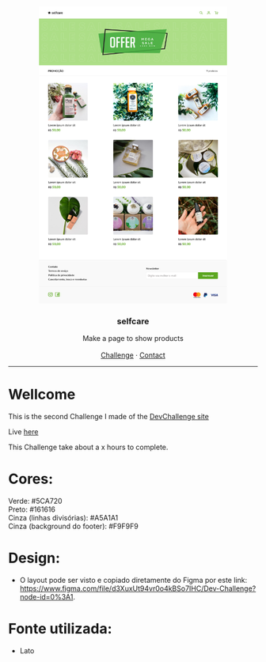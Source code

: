 <br />
<p align="center">
 
   <img src="design/desktop.png" width="380" height="600">


  <h3 align="center">selfcare</h3>

  <p align="center">
    Make a page to show products
       <br />
    <br />
    <a href="https://github.com/thaysagomes/selfcare">Challenge</a>
    ·
    <a href="https://www.linkedin.com/in/tcgms/">Contact</a>
  </p>
</p>


---

# Wellcome
This is the second Challenge I made of the [DevChallenge site](https://devchallenge.com.br/)

Live [here]()

This Challenge take about a x hours to complete.

# Cores:
Verde: #5CA720<br>
Preto: #161616<br>
Cinza (linhas divisórias): #A5A1A1<br>
Cinza (background do footer): #F9F9F9

# Design:
- O layout pode ser visto e copiado diretamente do Figma por este link: https://www.figma.com/file/d3XuxUt94vr0o4kBSo7IHC/Dev-Challenge?node-id=0%3A1. 

# Fonte utilizada:
- Lato
